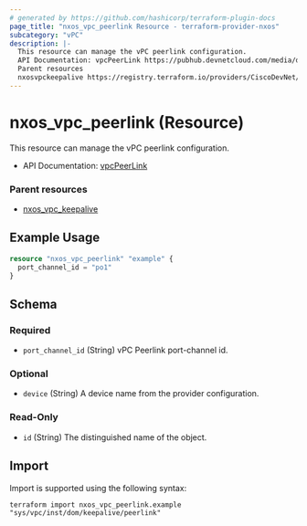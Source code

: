 ```yaml
---
# generated by https://github.com/hashicorp/terraform-plugin-docs
page_title: "nxos_vpc_peerlink Resource - terraform-provider-nxos"
subcategory: "vPC"
description: |-
  This resource can manage the vPC peerlink configuration.
  API Documentation: vpcPeerLink https://pubhub.devnetcloud.com/media/dme-docs-10-2-2/docs/System/vpc:PeerLink/
  Parent resources
  nxosvpckeepalive https://registry.terraform.io/providers/CiscoDevNet/nxos/latest/docs/resources/vpc_keepalive
---
```


# nxos_vpc_peerlink (Resource)

This resource can manage the vPC peerlink configuration.

- API Documentation: [vpcPeerLink](https://pubhub.devnetcloud.com/media/dme-docs-10-2-2/docs/System/vpc:PeerLink/)

### Parent resources

- [nxos_vpc_keepalive](https://registry.terraform.io/providers/CiscoDevNet/nxos/latest/docs/resources/vpc_keepalive)

## Example Usage

```terraform
resource "nxos_vpc_peerlink" "example" {
  port_channel_id = "po1"
}
```

<!-- schema generated by tfplugindocs -->
## Schema

### Required

- `port_channel_id` (String) vPC Peerlink port-channel id.

### Optional

- `device` (String) A device name from the provider configuration.

### Read-Only

- `id` (String) The distinguished name of the object.

## Import

Import is supported using the following syntax:

```shell
terraform import nxos_vpc_peerlink.example "sys/vpc/inst/dom/keepalive/peerlink"
```
